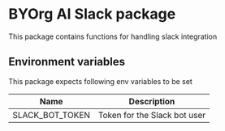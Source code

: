 # BYOrg AI Slack package

This package contains functions for handling slack integration

## Environment variables
This package expects following env variables to be set

| Name            | Description                  |
|-----------------|------------------------------|
| SLACK_BOT_TOKEN | Token for the Slack bot user |

